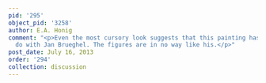 ```yaml
---
pid: '295'
object_pid: '3258'
author: E.A. Honig
comment: "<p>Even the most cursory look suggests that this painting has nothing to
  do with Jan Brueghel. The figures are in no way like his.</p>"
post_date: July 16, 2013
order: '294'
collection: discussion
---
```

